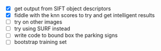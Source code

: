 - [X] get output from SIFT object descriptors
- [X] fiddle with the knn scores to try and get intelligent results
- [ ] try on other images
- [ ] try using SURF instead
- [ ] write code to bound box the parking signs
- [ ] bootstrap training set
